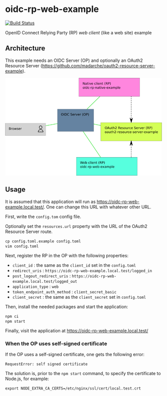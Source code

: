 oidc-rp-web-example
===================

[![Build Status](https://travis-ci.org/madarche/oidc-rp-web-example.svg?branch=master)](https://travis-ci.org/madarche/oidc-rp-web-example)

OpenID Connect Relying Party (RP) *web client* (like a web site) example


Architecture
------------

This example needs an OIDC Server (OP) and optionally an OAuth2 Resource Server
(https://github.com/madarche/oauth2-resource-server-example).

![Architecture schema](architecture.png "Architecture schema")


Usage
-----

It is assumed that this application will run as
https://oidc-rp-web-example.local.test/. One can change this URL with whatever
other URL.

First, write the `config.tom` config file.

Optionally set the `resources.url` property with the URL of the OAuth2 Resource Server route.

```shellsession
cp config.toml.example config.toml
vim config.toml
```

Next, register the RP in the OP with the following properties:

* `client_id` : the same as the `client_id` set in the `config.toml`
* `redirect_uris` : `https://oidc-rp-web-example.local.test/logged_in`
* `post_logout_redirect_uris` : `https://oidc-rp-web-example.local.test/logged_out`
* `application_type` : `web`
* `token_endpoint_auth_method` : `client_secret_basic`
* `client_secret` : the same as the `client_secret` set in `config.toml`

Then, install the needed packages and start the application:

```shellsession
npm ci
npm start
```

Finally, visit the application at https://oidc-rp-web-example.local.test/


### When the OP uses self-signed certificate

If the OP uses a self-signed certificate, one gets the following error:
```
RequestError: self signed certificate
```

The solution is, prior to the  `npm start` command, to specify the certificate
to Node.js, for example:

```shellsession
export NODE_EXTRA_CA_CERTS=/etc/nginx/ssl/cert/local.test.crt
```
